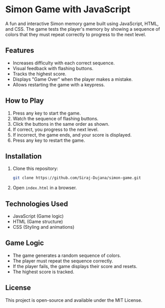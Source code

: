 # Simon Game with JavaScript

A fun and interactive Simon memory game built using JavaScript, HTML, and CSS. The game tests the player's memory by showing a sequence of colors that they must repeat correctly to progress to the next level.

## Features
- Increases difficulty with each correct sequence.
- Visual feedback with flashing buttons.
- Tracks the highest score.
- Displays "Game Over" when the player makes a mistake.
- Allows restarting the game with a keypress.

## How to Play
1. Press any key to start the game.
2. Watch the sequence of flashing buttons.
3. Click the buttons in the same order as shown.
4. If correct, you progress to the next level.
5. If incorrect, the game ends, and your score is displayed.
6. Press any key to restart the game.

## Installation
1. Clone this repository:
   ```sh
   git clone https://github.com/Siraj-Dujana/simon-game.git
   ```
2. Open `index.html` in a browser.

## Technologies Used
- JavaScript (Game logic)
- HTML (Game structure)
- CSS (Styling and animations)

## Game Logic
- The game generates a random sequence of colors.
- The player must repeat the sequence correctly.
- If the player fails, the game displays their score and resets.
- The highest score is tracked.

## License
This project is open-source and available under the MIT License.
